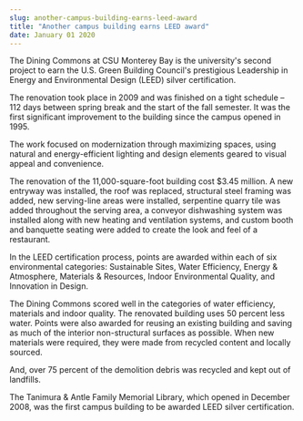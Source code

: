 ```yaml
---
slug: another-campus-building-earns-leed-award
title: "Another campus building earns LEED award"
date: January 01 2020
---
```


<p>The Dining Commons at CSU Monterey Bay is the university's second project to earn the U.S. Green Building Council's prestigious Leadership in Energy and Environmental Design (LEED) silver certification.
</p><p>The renovation took place in 2009 and was finished on a tight schedule – 112 days between spring break and the start of the fall semester. It was the first significant improvement to the building since the campus opened in 1995.
</p><p>The work focused on modernization through maximizing spaces, using natural and energy-efficient lighting and design elements geared to visual appeal and convenience.
</p><p>The renovation of the 11,000-square-foot building cost $3.45 million. A new entryway was installed, the roof was replaced, structural steel framing was added, new serving-line areas were installed, serpentine quarry tile was added throughout the serving area, a conveyor dishwashing system was installed along with new heating and ventilation systems, and custom booth and banquette seating were added to create the look and feel of a restaurant.
</p><p>In the LEED certification process, points are awarded within each of six environmental categories: Sustainable Sites, Water Efficiency, Energy &amp; Atmosphere, Materials &amp; Resources, Indoor Environmental Quality, and Innovation in Design.
</p><p>The Dining Commons scored well in the categories of water efficiency, materials and indoor quality. The renovated building uses 50 percent less water. Points were also awarded for reusing an existing building and saving as much of the interior non-structural surfaces as possible. When new materials were required, they were made from recycled content and locally sourced.
</p><p>And, over 75 percent of the demolition debris was recycled and kept out of landfills.
</p><p>The Tanimura &amp; Antle Family Memorial Library, which opened in December 2008, was the first campus building to be awarded LEED silver certification.  
</p>
